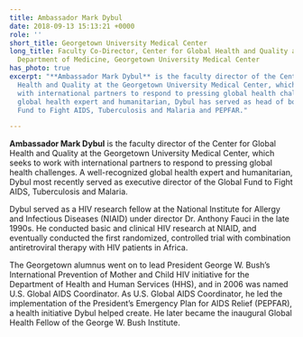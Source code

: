 ```yaml
---
title: Ambassador Mark Dybul
date: 2018-09-13 15:13:21 +0000
role: ''
short_title: Georgetown University Medical Center
long_title: Faculty Co-Director, Center for Global Health and Quality and Professor,
  Department of Medicine, Georgetown University Medical Center
has_photo: true
excerpt: "**Ambassador Mark Dybul** is the faculty director of the Center for Global
  Health and Quality at the Georgetown University Medical Center, which seeks to work
  with international partners to respond to pressing global health challenges. A well-recognized
  global health expert and humanitarian, Dybul has served as head of both the Global
  Fund to Fight AIDS, Tuberculosis and Malaria and PEPFAR."

---
```

**Ambassador Mark Dybul** is the faculty director of the Center for Global Health and Quality at the Georgetown University Medical Center, which seeks to work with international partners to respond to pressing global health challenges. A well-recognized global health expert and humanitarian, Dybul most recently served as executive director of the Global Fund to Fight AIDS, Tuberculosis and Malaria.  
  
Dybul served as a HIV research fellow at the National Institute for Allergy and Infectious Diseases (NIAID) under director Dr. Anthony Fauci in the late 1990s. He conducted basic and clinical HIV research at NIAID, and eventually conducted the first randomized, controlled trial with combination antiretroviral therapy with HIV patients in Africa.    
  
The Georgetown alumnus went on to lead President George W. Bush’s International Prevention of Mother and Child HIV initiative for the Department of Health and Human Services (HHS), and in 2006 was named U.S. Global AIDS Coordinator. As U.S. Global AIDS Coordinator, he led the implementation of the President’s Emergency Plan for AIDS Relief (PEPFAR), a health initiative Dybul helped create. He later became the inaugural Global Health Fellow of the George W. Bush Institute.
